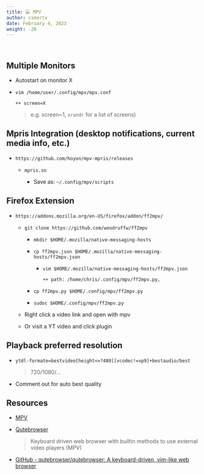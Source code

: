 ```yaml
---
title: 💻 MPV
author: csmertx
date: February 4, 2023
weight: -20
---
```


<br />

## Multiple Monitors

- Autostart on monitor X

- ```vim /home/user/.config/mpv/mpv.conf```

    ```
    ++ screen=X
    ```
    
    > e.g. screen=1, ```xrandr``` for a list of screens)

## Mpris Integration (desktop notifications, current media info, etc.)

- ```https://github.com/hoyon/mpv-mpris/releases```

    - ```mpris.so```

        - Save as: ```~/.config/mpv/scripts```

## Firefox Extension

- ```https://addons.mozilla.org/en-US/firefox/addon/ff2mpv/```

    - ```git clone https://github.com/woodruffw/ff2mpv```

        - ```mkdir $HOME/.mozilla/native-messaging-hosts```

        - ```cp ff2mpv.json $HOME/.mozilla/native-messaging-hosts/ff2mpv.json```

            - ```vim $HOME/.mozilla/native-messaging-hosts/ff2mpv.json```

                ```
                ++ path: /home/chris/.config/mpv/ff2mpv.py,
                ```

        - ```cp ff2mpv.py $HOME/.config/mpv/ff2mpv.py```

        - ```sudoc $HOME/.config/mpv/ff2mpv.py```

    - Right click a video link and open with mpv

    - Or visit a YT video and click plugin

## Playback preferred resolution

- ```ytdl-formate=bestvideo[height<=?480][vcodec!=vp9]+bestaudio/best```

    > 720/1080/...

- Comment out for auto best quality

## Resources

- [MPV](https://mpv.io/)

- [Qutebrowser](https://qutebrowser.org/)

    > Keyboard driven web browser with builtin methods to use external video players (MPV)

- [GitHub - qutebrowser/qutebrowser: A keyboard-driven, vim-like web browser](https://github.com/qutebrowser/qutebrowser)

